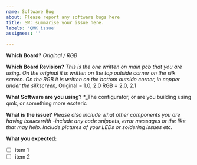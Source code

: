 ```yaml
---
name: Software Bug
about: Please report any software bugs here
title: SW: summarise your issue here.
labels: 'QMK issue'
assignees: ''

---
```


**Which Board?**
_Original / RGB_  

**Which Board Revision?**
_This is the one written on main pcb that you are using. 
On the original it is written on the top outside corner on the silk screen. 
On the RGB it is written on the bottom outside corner, in copper under the silkscreen,_
Original = 1.0, 2.0 
RGB =  2.0, 2.1

**What Software are you using?**
*_The configurator, or are you building using qmk, or something more esoteric

**What is the issue?**
_Please also include what other components you are having issues with -include any code snippets, error messages or the like that may help. Include pictures of your LEDs or soldering issues etc._

**What you expected:**

* [ ] item 1
* [ ] item 2
